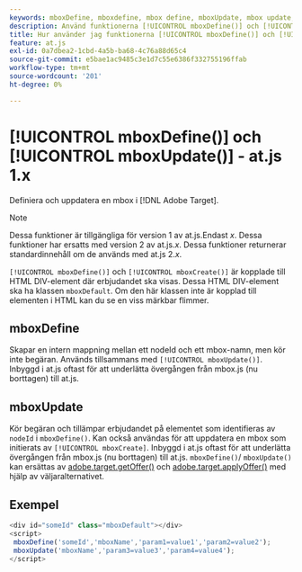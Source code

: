 ```yaml
---
keywords: mboxDefine, mboxdefine, mbox define, mboxUpdate, mbox update, mbox update, at.js, functions, function, mboxDefine0
description: Använd funktionerna [!UICONTROL mboxDefine()] och [!UICONTROL mboxUpdate()] för JavaScript-biblioteket  [!DNL Adobe Target]  at.js för att definiera eller uppdatera en mbox. (at.js 1.x)
title: Hur använder jag funktionerna [!UICONTROL mboxDefine()] och [!UICONTROL mboxUpdate()]?
feature: at.js
exl-id: 0a7dbea2-1cbd-4a5b-ba68-4c76a88d65c4
source-git-commit: e5bae1ac9485c3e1d7c55e6386f332755196ffab
workflow-type: tm+mt
source-wordcount: '201'
ht-degree: 0%

---
```


# [!UICONTROL mboxDefine()] och [!UICONTROL mboxUpdate()] - at.js 1.x

Definiera och uppdatera en mbox i [!DNL Adobe Target].

>[!NOTE]
>
>Dessa funktioner är tillgängliga för version 1 av at.js.Endast *x*. Dessa funktioner har ersatts med version 2 av at.js.*x*. Dessa funktioner returnerar standardinnehåll om de används med at.js 2.*x*.

`[!UICONTROL mboxDefine()]` och `[!UICONTROL mboxCreate()]` är kopplade till HTML DIV-element där erbjudandet ska visas. Dessa HTML DIV-element ska ha klassen `mboxDefault`. Om den här klassen inte är kopplad till elementen i HTML kan du se en viss märkbar flimmer.

## mboxDefine

Skapar en intern mappning mellan ett nodeId och ett mbox-namn, men kör inte begäran. Används tillsammans med `[!UICONTROL mboxUpdate()]`. Inbyggd i at.js oftast för att underlätta övergången från mbox.js (nu borttagen) till at.js.

## mboxUpdate

Kör begäran och tillämpar erbjudandet på elementet som identifieras av `nodeId` i `mboxDefine()`. Kan också användas för att uppdatera en mbox som initierats av `[!UICONTROL mboxCreate]`. Inbyggd i at.js oftast för att underlätta övergången från mbox.js (nu borttagen) till at.js. `mboxDefine()`/ `mboxUpdate()` kan ersättas av [adobe.target.getOffer()](/help/dev/implement/client-side/atjs/atjs-functions/adobe-target-getoffer.md) och [adobe.target.applyOffer()](/help/dev/implement/client-side/atjs/atjs-functions/adobe-target-applyoffer.md) med hjälp av väljaralternativet.

## Exempel

```javascript {line-numbers="true"}
<div id="someId" class="mboxDefault"></div> 
<script> 
 mboxDefine('someId','mboxName','param1=value1','param2=value2'); 
 mboxUpdate('mboxName','param3=value3','param4=value4'); 
</script>
```
